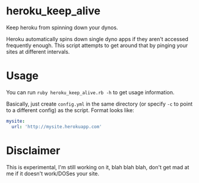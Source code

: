heroku_keep_alive
=================

Keep heroku from spinning down your dynos.

Heroku automatically spins down single dyno apps if they aren't accessed frequently enough.  This script attempts
to get around that by pinging your sites at different intervals.

# Usage

You can run `ruby heroku_keep_alive.rb -h` to get usage information.

Basically, just create `config.yml` in the same directory (or specify `-c` to point to a different config)
as the script.  Format looks like:

```yml
mysite:
  url: 'http://mysite.herokuapp.com'
```

# Disclaimer

This is experimental, I'm still working on it, blah blah blah, don't get mad at me if it doesn't work/DOSes your site.
